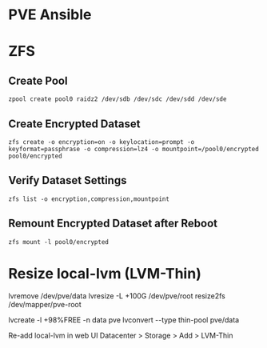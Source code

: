 # PVE Ansible

# ZFS
## Create Pool 
```
zpool create pool0 raidz2 /dev/sdb /dev/sdc /dev/sdd /dev/sde
```

## Create Encrypted Dataset
```
zfs create -o encryption=on -o keylocation=prompt -o keyformat=passphrase -o compression=lz4 -o mountpoint=/pool0/encrypted pool0/encrypted
```

## Verify Dataset Settings
```
zfs list -o encryption,compression,mountpoint
```

## Remount Encrypted Dataset after Reboot
```
zfs mount -l pool0/encrypted
```

# Resize local-lvm (LVM-Thin)
lvremove /dev/pve/data
lvresize -L +100G /dev/pve/root
resize2fs /dev/mapper/pve-root

lvcreate -l +98%FREE -n data pve
lvconvert --type thin-pool pve/data

Re-add local-lvm in web UI Datacenter > Storage > Add > LVM-Thin